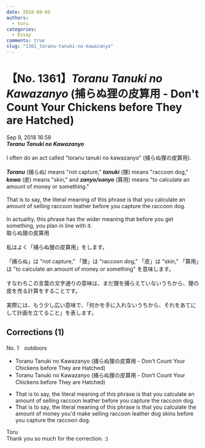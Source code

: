 ```yaml
---
date: 2018-09-09
authors:
  - toru
categories:
  - Essay
comments: true
slug: "1361_toranu-tanuki-no-kawazanyo"
---
```


# 【No. 1361】<strong><em>Toranu Tanuki no Kawazanyo</em></strong> (捕らぬ狸の皮算用 - Don't Count Your Chickens before They are Hatched)
<div class="date">Sep 9, 2018 16:58</div>
<div id="post"><div id="body_show_ori">
<strong><em>Toranu Tanuki no Kawazanyo</em></strong><br/><br/>I often do an act called "toranu tanuki no kawazanyo" (捕らぬ狸の皮算用).<br/><br/><strong><em>Toranu</em></strong> (捕らぬ) means "not capture," <strong><em>tanuki</em></strong> (狸) means "raccoon dog," <strong><em>kawa</em></strong> (皮) means "skin," and <strong><em>zanyo/sanyo</em></strong> (算用) means "to calculate an amount of money or something."<br/><br/>That is to say, the literal meaning of this phrase is that you calculate an amount of selling raccoon leather before you capture the raccoon dog.<br/><br/>In actuality, this phrase has the wider meaning that before you get something, you plan in line with it.
</div></div>

<!-- more -->

<div id="post_ja"><div id="body_show_mo">
取らぬ狸の皮算用<br/><br/>私はよく「捕らぬ狸の皮算用」をします。<br/><br/>「捕らぬ」は "not capture," 「狸」は "raccoon dog," 「皮」は "skin," 「算用」は "to calculate an amount of money or something" を意味します。<br/><br/>すなわちこの言葉の文字通りの意味は、まだ狸を捕らえていないうちから、狸の皮を売る計算をすることです。<br/><br/>実際には、もう少し広い意味で、「何かを手に入れないうちから、それをあてにして計画を立てること」を表します。
</div></div>

## Corrections (1)
<div id="block"><div class="first_name"> No. 1　<span class="just_name">outdoors</span></div><div id="block2">
<ul class="correction_field">
<li class="incorrect">Toranu Tanuki no Kawazanyo (捕らぬ狸の皮算用 - Don't Count Your Chickens before They are Hatched)</li>
<li class="corrected correct">
Toranu Tanuki no Kawazanyo (捕らぬ狸の皮算用 - Don't Count Your Chickens before They <span class="sline">are</span> Hatch<span class="sline">ed</span>)
</li>
</ul>
<ul class="correction_field">
<li class="incorrect">That is to say, the literal meaning of this phrase is that you calculate an amount of selling raccoon leather before you capture the raccoon dog.</li>
<li class="corrected correct">
That is to say, the literal meaning of this phrase is that you calculate <span class="f_red">the</span> amount of <span class="f_blue">money you'd make </span>selling raccoon <span class="sline">leather</span> <span class="f_blue">dog skins </span>before you capture the raccoon dog.
</li>
</ul>
</div><div class="name"><span class="just_name">Toru</span><br>
Thank you so much for the correction. :)
</div>
</div>
